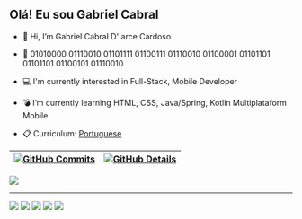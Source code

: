 ## Olá! Eu sou Gabriel Cabral
- 👋 Hi, I’m Gabriel Cabral D' arce Cardoso
- 👾 01010000 01110010 01101111 01100111 01110010 01100001 01101101 01101101 01100101 01110010
- 💻 I'm currently interested in Full-Stack, Mobile Developer
- 💣 I’m currently learning  HTML, CSS, Java/Spring, Kotlin Multiplataform Mobile


- 📋 Curriculum: <a href="https://1drv.ms/w/s!AnHHhDxrquDR4lqnWmnlSf5DWQft?e=3gUe4g" target="_blank">Portuguese</a>

 
 | [![GitHub Commits](http://github-profile-summary-cards.vercel.app/api/cards/productive-time?username=GabrielCabral-DS&theme=dracula&utcOffset=-3)](https://github.com/vn7n24fzkq/github-profile-summary-cards) | [![GitHub Details](http://github-profile-summary-cards.vercel.app/api/cards/profile-details?username=GabrielCabral-DS&theme=dracula)](https://github.com/vn7n24fzkq/github-profile-summary-cards) |  
 | ----------- | ----------- |


</div>
  <div align="left" >
<a href="https://skillicons.dev"   >
  <img src="https://skillicons.dev/icons?i=git,html,css,docker,figma,postman,bootstrap,postgres,mysql,java,spring,kotlin,flutter" />
</a>
  <br />

  </div>
  
<hr>
<div> 
  <a href="https://discord.gg/ftHSTMUVFx" target="_blank"><img src="https://img.shields.io/badge/Discord-7289DA?style=for-the-badge&logo=discord&logoColor=white" target="_blank"></a> 
  <a href="" target="_blank"><img src="https://img.shields.io/badge/YouTube-FF0000?style=for-the-badge&logo=youtube&logoColor=white" target="_blank"></a>
  <a href="https://www.instagram.com/cabral.jj/" target="_blank"><img src="https://img.shields.io/badge/-Instagram-%23E4405F?style=for-the-badge&logo=instagram&logoColor=white" target="_blank"></a>
  <a href="https://www.linkedin.com/in/gabriel-cabral-878482262/" target="_blank"><img src="https://img.shields.io/badge/-LinkedIn-%230077B5?style=for-the-badge&logo=linkedin&logoColor=white" target="_blank"></a> 
  <a href = "mailto:gabrielcabraldev@gmail.com"><img src="https://img.shields.io/badge/-Gmail-%23333?style=for-the-badge&logo=gmail&logoColor=white" target="_blank"></a>
  
